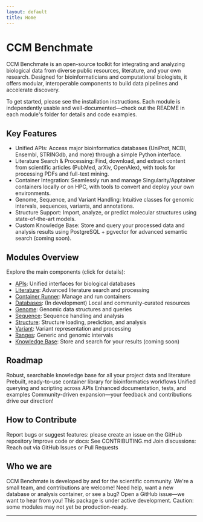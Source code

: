 ```yaml
---
layout: default
title: Home
---
```

# CCM Benchmate
CCM Benchmate is an open-source toolkit for integrating and analyzing biological data from diverse public resources, literature, and your own research. Designed for bioinformaticians and computational biologists, it offers modular, interoperable components to build data pipelines and accelerate discovery.

To get started, please see the installation instructions. 
Each module is independently usable and well-documented—check out the README in each module's folder for details and code examples.

## Key Features
- Unified APIs: Access major bioinformatics databases (UniProt, NCBI, Ensembl, STRINGdb, and more) through a simple Python interface.
- Literature Search & Processing: Find, download, and extract content from scientific articles (PubMed, arXiv, OpenAlex), with tools for processing PDFs and full-text mining.
- Container Integration: Seamlessly run and manage Singularity/Apptainer containers locally or on HPC, with tools to convert and deploy your own environments.
- Genome, Sequence, and Variant Handling: Intuitive classes for genomic intervals, sequences, variants, and annotations.
- Structure Support: Import, analyze, or predict molecular structures using state-of-the-art models.
- Custom Knowledge Base: Store and query your processed data and analysis results using PostgreSQL + pgvector for advanced semantic search (coming soon).

## Modules Overview
Explore the main components (click for details):
- [APIs](https://github.com/ccmbioinfo/ccm_benchmate/tree/master/ccm_benchmate/apis): Unified interfaces for biological databases
- [Literature](https://github.com/ccmbioinfo/ccm_benchmate/tree/master/ccm_benchmate/literature): Advanced literature search and processing
- [Container Runner](https://github.com/ccmbioinfo/ccm_benchmate/tree/master/ccm_benchmate/container_runner): Manage and run containers
- [Databases](https://github.com/ccmbioinfo/ccm_benchmate/tree/master/ccm_benchmate/databases): (In development) Local and community-curated resources
- [Genome](https://github.com/ccmbioinfo/ccm_benchmate/tree/master/ccm_benchmate/genome): Genomic data structures and queries
- [Sequence](https://github.com/ccmbioinfo/ccm_benchmate/tree/master/ccm_benchmate/sequence): Sequence handling and analysis
- [Structure](https://github.com/ccmbioinfo/ccm_benchmate/tree/master/ccm_benchmate/structure): Structure loading, prediction, and analysis
- [Variant](https://github.com/ccmbioinfo/ccm_benchmate/tree/master/ccm_benchmate/variant): Variant representation and processing
- [Ranges](https://github.com/ccmbioinfo/ccm_benchmate/tree/master/ccm_benchmate/ranges): Generic and genomic intervals
- [Knowledge Base](https://github.com/ccmbioinfo/ccm_benchmate/tree/master/ccm_benchmate/knowledge_base): Store and search for your results (coming soon)

## Roadmap
Robust, searchable knowledge base for all your project data and literature
Prebuilt, ready-to-use container library for bioinformatics workflows
Unified querying and scripting across APIs
Enhanced documentation, tests, and examples
Community-driven expansion—your feedback and contributions drive our direction!

## How to Contribute
Report bugs or suggest features: please create an issue on the GitHub repository
Improve code or docs: See CONTRIBUTING.md
Join discussions: Reach out via GitHub Issues or Pull Requests

## Who we are
CCM Benchmate is developed by and for the scientific community. We're a small team, and contributions are welcome!
Need help, want a new database or analysis container, or see a bug? Open a GitHub issue—we want to hear from you!
This package is under active development. Caution: some modules may not yet be production-ready.

----

[Just the Docs]: https://just-the-docs.github.io/just-the-docs/
[GitHub Pages]: https://docs.github.com/en/pages
[README]: https://github.com/just-the-docs/just-the-docs-template/blob/main/README.md
[Jekyll]: https://jekyllrb.com
[GitHub Pages / Actions workflow]: https://github.blog/changelog/2022-07-27-github-pages-custom-github-actions-workflows-beta/
[use this template]: https://github.com/just-the-docs/just-the-docs-template/generate

